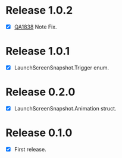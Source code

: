 # Release 1.0.2

- [x] [QA1838](https://developer.apple.com/library/content/qa/qa1838/_index.html) Note Fix.

# Release 1.0.1

- [x] LaunchScreenSnapshot.Trigger enum.

# Release 0.2.0

- [x] LaunchScreenSnapshot.Animation struct.

# Release 0.1.0

- [x] First release.